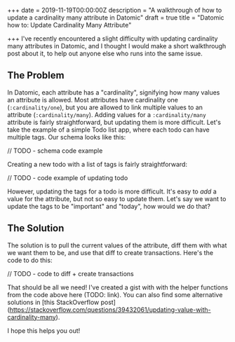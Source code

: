 +++
date = 2019-11-19T00:00:00Z
description = "A walkthrough of how to update a cardinality many attribute in Datomic"
draft = true
title = "Datomic how to: Update Cardinality Many Attribute"

+++
I've recently encountered a slight difficulty with updating cardinality many attributes in Datomic, and I thought I would make a short walkthrough post about it, to help out anyone else who runs into the same issue.

## The Problem

In Datomic, each attribute has a "cardinality", signifying how many values an attribute is allowed. Most attributes have cardinality one (`:cardinality/one`), but you are allowed to link multiple values to an attribute (`:cardinality/many`). Adding values for a `:cardinality/many` attribute is fairly straightforward, but updating them is more difficult. Let's take the example of a simple Todo list app, where each todo can have multiple tags. Our schema looks like this:

// TODO - schema code example

Creating a new todo with a list of tags is fairly straightforward:

// TODO - code example of updating todo

However, updating the tags for a todo is more difficult. It's easy to _add_ a value for the attribute, but not so easy to update them. Let's say we want to update the tags to be "important" and "today", how would we do that?

## The Solution

The solution is to pull the current values of the attribute, diff them with what we want them to be, and use that diff to create transactions. Here's the code to do this:

// TODO - code to diff + create transactions

That should be all we need! I've created a gist with with the helper functions from the code above here (TODO: link). You can also find some alternative solutions in \[this StackOverflow post\](https://stackoverflow.com/questions/39432061/updating-value-with-cardinality-many). 

I hope this helps you out!
